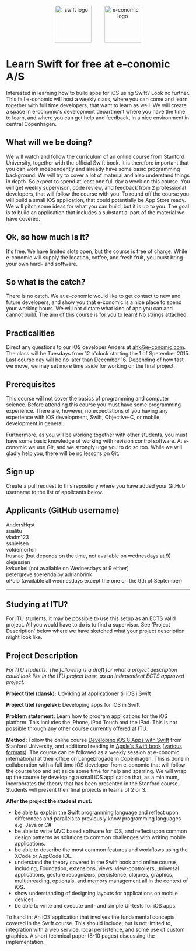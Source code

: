 <!-- ![Swift logo]() -->
<p align="center">
<img width="100" height="100" src="http://eclipsesource.com/blogs/wp-content/uploads/2014/06/Apple_Swift_Logo.png" alt="swift logo">
&nbsp;
&nbsp;
&nbsp;
&nbsp;
<img width="100" height="100" src="http://ordrestyring.dk/wp-content/uploads/2015/05/e-conomic_ny.jpg" alt="e-conomic logo">
</p>

# Learn Swift for free at e-conomic A/S

Interested in learning how to build apps for iOS using Swift?  Look no further. This fall e-conomic will host a weekly class, where you can come and learn together with full time developers, that want to learn as well. We will create a space in e-conomic's development department where you have the time to learn, and where you can get help and feedback, in a nice environment in central Copenhagen.

## What will we be doing? 
We will watch and follow the curriculum of an online course from Stanford University, together with the official Swift book. It is therefore important that you can work independently and already have some basic programming background. We will try to cover a lot of material and also understand things in depth. So expect to spend at least one full day a week on this course. You will get weekly supervison, code review, and feedback from 2 professional developers, that will follow the course with you. To round off the course you will build a small iOS application, that could potentially be App Store ready. We will pitch some ideas for what you can build, but it is up to you. The goal is to build an application that includes a substantial part of the material we have covered.

## Ok, so how much is it?
It's free. We have limited slots open, but the course is free of charge. While e-conomic will supply the location, coffee, and fresh fruit, you must bring your own hard- and software.

## So what is the catch?
There is no catch. We at e-conomic would like to get contact to new and future developers, and show you that e-conomic is a nice place to spend your working hours. We will not dictate what kind of app you can and cannot build. The aim of this course is for you to learn! No strings attached.

## Practicalities
Direct any questions to our iOS developer Anders at ahk@e-conomic.com. The class will be Tuesdays from 12 o'clock starting the 1 of Spetember 2015. Last course day will be no later than December 16. Depending of how fast we move, we may set more time aside for working on the final project.

## Prerequisites
This course will not cover the basics of programming and computer science. Before attending this course you must have some programming experience. There are, however, no expectations of you having any experience with iOS development, Swift, Objective-C, or mobile development in general.

Furthermore, as you will be working together with other students, you must have some basic knowledge of working with revision control software. At e-conomic we use Git, and we strongly urge you to do so too. While we will gladly help you, there will be no lessons on Git.

## Sign up
Create a pull request to this repository where you have added your GitHub username to the list of applicants below.

## Applicants (GitHub username)
AndersHqst   
sualitu   
vladm123   
ssnielsen   
voldemorten   
lrusnac (but depends on the time, not available on wednesdays at 9)   
olejessien   
kvkunkel (not available on Wednesdays at 9 either)   
petergreve
soerendalby
adrianbrink  
oPolo (available all wednesdays except the one on the 9th of September)

---

## Studying at ITU?
For ITU students, it may be possible to use this setup as an ECTS valid project. All you would have to do is to find a supervisor. See 'Project Description' below where we have sketched what your project description might look like.

## Project Description

<i>For ITU students. The following is a draft for what a project description could look like in the ITU project base, as an independent ECTS approved project.</i>

<b>Project titel (dansk):</b>   Udvikling af applikationer til iOS i Swift

<b>Project titel (engelsk):</b> Developing apps for iOS in Swift

<b>Problem statement:</b> Learn how to program applications for the iOS platform. This includes the iPhone, iPod Touch and the iPad. This is not possible through any other course currently offered at ITU.

<b>Method:</b> Follow the online course [Developing iOS 8 Apps with Swift](https://itunes.apple.com/us/course/developing-ios-8-apps-swift/id961180099) from Stanford University, and additional reading in [Apple's Swift book](https://itunes.apple.com/us/book/swift-programming-language/id881256329?mt=11) ([various formats](http://swiftlang.eu/#book)). The course can be followed as a weekly session at e-conomic international at their office on Langebrogade in Copenhagen. This is done in collaboration with a full time iOS developer from e-conomic that will follow the course too and set aside some time for help and sparring. We will wrap up the course by developing a small iOS application that, as a minimum, incorporates the theory that has been presented in the Stanford course. Students will present their final projects in teams of 2 or 3.

<b>After the project the student must:</b>

* be able to explain the Swift programming language and reflect upon differences and parallels to previously know programming languages e.g. Java or C#
* be able to write MVC based software for iOS, and reflect upon common design patterns as solutions to common challenges with writing mobile applications.
* be able to describe the most common features and workflows using the XCode or AppCode IDE.
* understand the theory covered in the Swift book and online course, including, Foundation, extensions, views, view-controllers, universal applications, gesture recognizers, persistence, clojures, graphics, multithreading, optionals, and memory management all in the context of iOS.
* show understanding of designing layouts for applications on mobile devices.
* be able to write and execute unit- and simple UI-tests for iOS apps.

To hand in: An iOS application that involves the fundamental concepts covered in the Swift course. This should include, but is not limited to, integration with a web service, local persistence, and some use of custom graphics. A short technical paper (8-10 pages) discussing the implementation.
